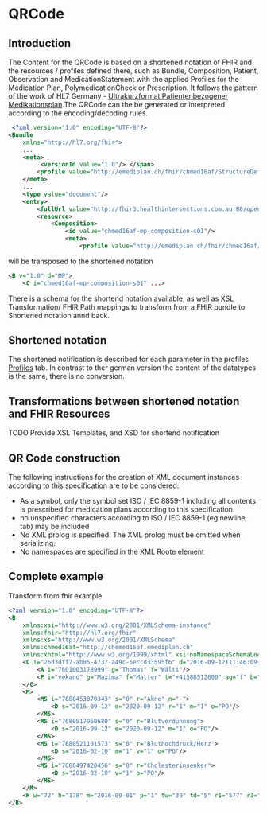 # QRCode

## Introduction
The Content for the QRCode is based on a shortened notation of FHIR and the resources / profiles defined there, such as Bundle, Composition, Patient, Observation and MedicationStatement with the applied Profiles for the Medication Plan, PolymedicationCheck or Prescription. It follows the pattern of the work of HL7 Germany - [Ultrakurzformat Patientenbezogener Medikationsplan](http://wiki.hl7.de/index.php?title=IG:Ultrakurzformat_Patientenbezogener_Medikationsplan).The QRCode can the be generated or interpreted according to the encoding/decoding rules.


```xml
 <?xml version="1.0" encoding="UTF-8"?>
<Bundle 
	xmlns="http://hl7.org/fhir">
    ...
	<meta>
         <versionId value="1.0"/> </span>
		<profile value="http://emediplan.ch/fhir/chmed16af/StructureDefinition/chmed16af-mp-bundle" />
	</meta>
    ...
	<type value="document"/>
	<entry>
		<fullUrl value="http://fhir3.healthintersections.com.au:80/open/Composition/chmed16af-mp-composition-s01"/>
		<resource>
			<Composition>
				<id value="chmed16af-mp-composition-s01"/>
				<meta>
					<profile value="http://emediplan.ch/fhir/chmed16af/StructureDefinition/chmed16af-mp-composition"/>
```

will be transposed to the shortened notation  

```xml
<B v="1.0" d="MP">
    <C i="chmed16af-mp-composition-s01" ...>

```

There is a schema for the shortend notation available, as well as XSL Transformation/ FHIR Path mappings to transform from a FHIR bundle to Shortened notation annd back.

## Shortened notation

The shortened notification is described for each parameter in the profiles [Profiles](profiles.html) tab. In contrast to ther german version the content of the datatypes is the same, there is no conversion.

## Transformations between shortened notation and FHIR Resources

TODO Provide XSL Templates, and XSD for shortend notification

## QR Code construction

The following instructions for the creation of XML document instances according to this specification are to be considered:

* As a symbol, only the symbol set ISO / IEC 8859-1 including all contents is prescribed for medication plans according to this specification.
* no unspecified characters according to ISO / IEC 8859-1 (eg newline, tab) may be included
* No XML prolog is specified. The XML prolog must be omitted when serializing.
* No namespaces are specified in the XML Roote element

## Complete example

Transform from fhir example
```xml
<?xml version="1.0" encoding="UTF-8"?>
<B 
    xmlns:xsi="http://www.w3.org/2001/XMLSchema-instance" 
    xmlns:fhir="http://hl7.org/fhir" 
    xmlns:xs="http://www.w3.org/2001/XMLSchema" 
    xmlns:chmed16af="http://chemed16af.emediplan.ch" 
    xmlns:xhtml="http://www.w3.org/1999/xhtml" xsi:noNamespaceSchemaLocation="chmed16aq-mp.xsd" v="1.0" d="MP">
    <C i="26d3dff7-ab05-4737-a49c-5eccd33595f6" d="2016-09-12T11:46:09+02:00" at="2016-09-12T11:46:09+02:00" ap="7601003178999" n="Bemerkung">
        <A i="7601003178999" g="Thomas" f="Wälti"/>
        <P i="vekano" g="Maxima" f="Matter" t="+41588512600" ag="f" b="1981-01-12" l="Untermattweg 8" p="3027" c="Bern" cl="de-CH"/>
    </C>
    <M>
        <MS i="7680453070343" s="0" r="Akne" n="-">
            <D s="2016-09-12" e="2020-09-12" r="1" m="1" o="PO"/>
        </MS>
        <MS i="7680517950680" s="0" r="Blutverdünnung">
            <D s="2016-09-12" e="2020-09-12" m="1" o="PO"/>
        </MS>
        <MS i="7680521101573" s="0" r="Bluthochdruck/Herz">
            <D s="2016-02-10" m="1" v="1" o="PO"/>
        </MS>
        <MS i="7680497420456" s="0" r="Cholesterinsenker">
            <D s="2016-02-10" v="1" o="PO"/>
        </MS>
    </M>
    <H w="72" h="178" m="2016-09-01" p="1" tw="30" td="5" r1="577" r3="612" r4="" r5="" r6="555,571"/>
</B>
```